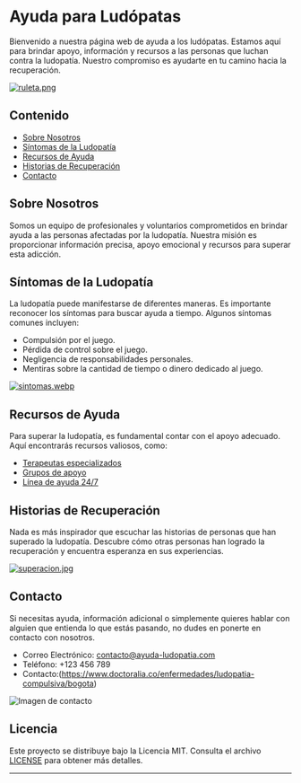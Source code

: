 
# Ayuda para Ludópatas

Bienvenido a nuestra página web de ayuda a los ludópatas. Estamos aquí para brindar apoyo, información y recursos a las personas que luchan contra la ludopatía. Nuestro compromiso es ayudarte en tu camino hacia la recuperación.

[![ruleta.png](https://i.postimg.cc/76p6RCwG/ruleta.png)](https://postimg.cc/TLJfL3yf)
## Contenido

- [Sobre Nosotros](#sobre-nosotros)
- [Síntomas de la Ludopatía](#síntomas-de-la-ludopatía)
- [Recursos de Ayuda](#recursos-de-ayuda)
- [Historias de Recuperación](#historias-de-recuperación)
- [Contacto](#contacto)

## Sobre Nosotros

Somos un equipo de profesionales y voluntarios comprometidos en brindar ayuda a las personas afectadas por la ludopatía. Nuestra misión es proporcionar información precisa, apoyo emocional y recursos para superar esta adicción.

## Síntomas de la Ludopatía

La ludopatía puede manifestarse de diferentes maneras. Es importante reconocer los síntomas para buscar ayuda a tiempo. Algunos síntomas comunes incluyen:

- Compulsión por el juego.
- Pérdida de control sobre el juego.
- Negligencia de responsabilidades personales.
- Mentiras sobre la cantidad de tiempo o dinero dedicado al juego.

[![sintomas.webp](https://i.postimg.cc/0jsMVtYK/sintomas.webp)](https://postimg.cc/vg0ZBtSG)

## Recursos de Ayuda

Para superar la ludopatía, es fundamental contar con el apoyo adecuado. Aquí encontrarás recursos valiosos, como:

- [Terapeutas especializados](enlace-terapeutas.md)
- [Grupos de apoyo](enlace-grupos-de-apoyo.md)
- [Línea de ayuda 24/7](enlace-línea-de-ayuda.md)

## Historias de Recuperación

Nada es más inspirador que escuchar las historias de personas que han superado la ludopatía. Descubre cómo otras personas han logrado la recuperación y encuentra esperanza en sus experiencias.

[![superacion.jpg](https://i.postimg.cc/pXxwQDF9/superacion.jpg)](https://postimg.cc/5j7KbQp1)

## Contacto

Si necesitas ayuda, información adicional o simplemente quieres hablar con alguien que entienda lo que estás pasando, no dudes en ponerte en contacto con nosotros.

- Correo Electrónico: contacto@ayuda-ludopatia.com
- Teléfono: +123 456 789
- Contacto:(https://www.doctoralia.co/enfermedades/ludopatia-compulsiva/bogota)

![Imagen de contacto](ruta/imagen-contacto.jpg)

## Licencia

Este proyecto se distribuye bajo la Licencia MIT. Consulta el archivo [LICENSE](LICENSE.md) para obtener más detalles.

---



